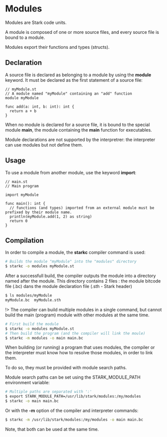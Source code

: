 # Modules

Modules are Stark code units.

A module is composed of one or more source files, and every source file is bound to a module.

Modules export their functions and types (structs).

## Declaration

A source file is declared as belonging to a module by using the **module** keyword. It must be declared as the first statement of a source file:

```stark
// myModule.st
// A module named "myModule" containing an "add" function
module myModule

func add(a: int, b: int): int {
  return a + b
}
```

When no module is declared for a source file, it is bound to the special module **main**, the module containing the **main** function for executables.

Module declarations are not supported by the interpretrer: the interpreter can use modules but not define them.

## Usage

To use a module from another module, use the keyword **import**:

```stark
// main.st
// Main program

import myModule

func main(): int {
  // functions (and types) imported from an external module must be prefixed by their module name.
  println(myModule.add(1, 2) as string)
  return 0
}
```

## Compilation

In order to compile a module, the **starkc** compiler command is used:

```bash
# Builds the module "myModule" into the "modules" directory
$ starkc -o modules myModule.st
```

After a successfull build, the compiler outputs the module into a directory named after the module. This directory contains 2 files : the module bitcode file (.bc) dans the module declaration file (.sth - Stark header)

```bash
$ ls modules/myModule
myModule.bc  myModule.sth

```
!> The compiler can build multiple modules in a single command, but cannot build the main (program) module with other modules at the same time.

```bash
# First build the module
$ starkc -o modules myModule.st
# Then build the program (and the compiler will link the moule)
$ starkc -m modules -o main main.bc
```

When building (or running) a program that uses modules, the compiler or the interpreter must know how to resolve those modules, in order to link them.

To do so, they must be provided with module search paths.

Module search paths can be set using the STARK_MODULE_PATH environment variable:

```bash
# Multiple paths are separated with ':'
$ export STARK_MODULE_PATH=/usr/lib/stark/modules:/my/modules
$ starkc -o main main.bc
```

Or with the **-m** option of the compiler and interpreter commands:

```bash
$ starkc -m /usr/lib/stark/modules:/my/modules -o main main.bc
```

Note, that both can be used at the same time.

